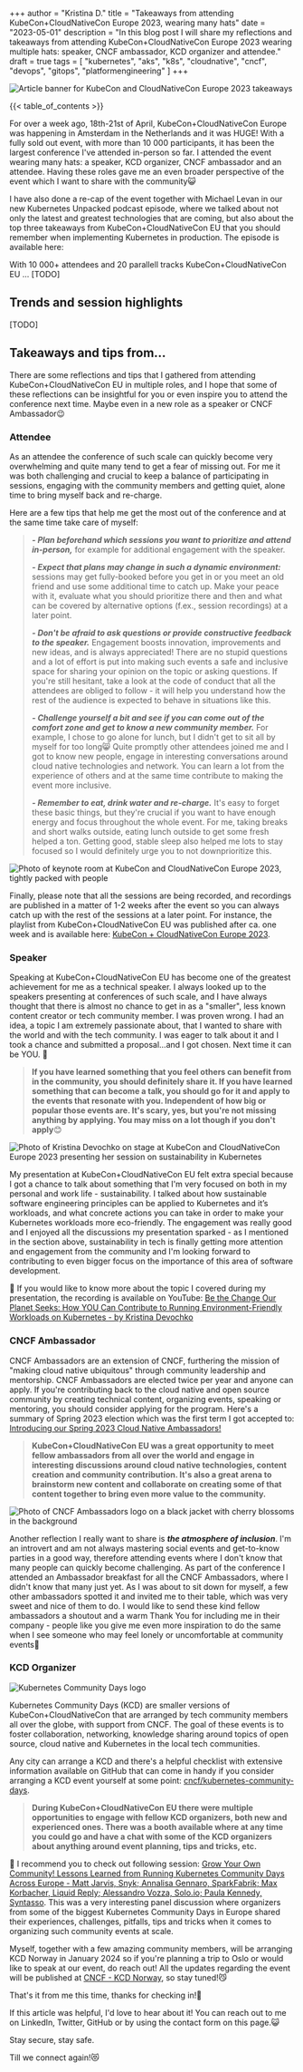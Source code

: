 +++
author = "Kristina D."
title = "Takeaways from attending KubeCon+CloudNativeCon Europe 2023, wearing many hats"
date = "2023-05-01"
description = "In this blog post I will share my reflections and takeaways from attending KubeCon+CloudNativeCon Europe 2023 wearing multiple hats: speaker, CNCF ambassador, KCD organizer and attendee."
draft = true
tags = [
    "kubernetes",
    "aks",
    "k8s",
    "cloudnative",
    "cncf",
    "devops",
    "gitops",
    "platformengineering"
]
+++

![Article banner for KubeCon and CloudNativeCon Europe 2023 takeaways](../../images/kubecon_cloudnativecon_eu_2023/blog_post_banner.webp)

{{< table_of_contents >}}

For over a week ago, 18th-21st of April, KubeCon+CloudNativeCon Europe was happening in Amsterdam in the Netherlands and it was HUGE! With a fully sold out event, with more than 10 000 participants, it has been the largest conference I've attended in-person so far. I attended the event wearing many hats: a speaker, KCD organizer, CNCF ambassador and an attendee. Having these roles gave me an even broader perspective of the event which I want to share with the community😺

I have also done a re-cap of the event together with Michael Levan in our new Kubernetes Unpacked podcast episode, where we talked about not only the latest and greatest technologies that are coming, but also about the top three takeaways from KubeCon+CloudNativeCon EU that you should remember when implementing Kubernetes in production. The episode is available here: []()

With 10 000+ attendees and 20 parallell tracks KubeCon+CloudNativeCon EU ...
[TODO]

## Trends and session highlights
[TODO]

## Takeaways and tips from...

There are some reflections and tips that I gathered from attending KubeCon+CloudNativeCon EU in multiple roles, and I hope that some of these reflections can be insightful for you or even inspire you to attend the conference next time. Maybe even in a new role as a speaker or CNCF Ambassador😉

### Attendee

As an attendee the conference of such scale can quickly become very overwhelming and quite many tend to get a fear of missing out. For me it was both challenging and crucial to keep a balance of participating in sessions, engaging with the community members and getting quiet, alone time to bring myself back and re-charge.

Here are a few tips that help me get the most out of the conference and at the same time take care of myself:
> ***- Plan beforehand which sessions you want to prioritize and attend in-person,*** for example for additional engagement with the speaker.     
>
> ***- Expect that plans may change in such a dynamic environment:*** sessions may get fully-booked before you get in or you meet an old friend and use some additional time to catch up. Make your peace with it, evaluate what you should prioritize there and then and what can be covered by alternative options (f.ex., session recordings) at a later point.
>
> ***- Don't be afraid to ask questions or provide constructive feedback to the speaker.*** Engagement boosts innovation, improvements and new ideas, and is always appreciated! There are no stupid questions and a lot of effort is put into making such events a safe and inclusive space for sharing your opinion on the topic or asking questions. If you're still hesitant, take a look at the code of conduct that all the attendees are obliged to follow - it will help you understand how the rest of the audience is expected to behave in situations like this.
>
> ***- Challenge yourself a bit and see if you can come out of the comfort zone and get to know a new community member.*** For example, I chose to go alone for lunch, but I didn't get to sit all by myself for too long😸 Quite promptly other attendees joined me and I got to know new people, engage in interesting conversations around cloud native technologies and network. You can learn a lot from the experience of others and at the same time contribute to making the event more inclusive.
>
> ***- Remember to eat, drink water and re-charge.*** It's easy to forget these basic things, but they're crucial if you want to have enough energy and focus throughout the whole event. For me, taking breaks and short walks outside, eating lunch outside to get some fresh helped a ton. Getting good, stable sleep also helped me lots to stay focused so I would definitely urge you to not downprioritize this.

![Photo of keynote room at KubeCon and CloudNativeCon Europe 2023, tightly packed with people](../../images/kubecon_cloudnativecon_eu_2023/keynote.webp)

Finally, please note that all the sessions are being recorded, and recordings are published in a matter of 1-2 weeks after the event so you can always catch up with the rest of the sessions at a later point. For instance, the playlist from KubeCon+CloudNativeCon EU was published after ca. one week and is available here: [KubeCon + CloudNativeCon Europe 2023](https://youtube.com/playlist?list=PLj6h78yzYM2PyrvCoOii4rAopBswfz1p7).

### Speaker

Speaking at KubeCon+CloudNativeCon EU has become one of the greatest achievement for me as a technical speaker. I always looked up to the speakers presenting at conferences of such scale, and I have always thought that there is almost no chance to get in as a "smaller", less known content creator or tech community member. I was proven wrong. I had an idea, a topic I am extremely passionate about, that I wanted to share with the world and with the tech community. I was eager to talk about it and I took a chance and submitted a proposal...and I got chosen. Next time it can be YOU. 👋

> **If you have learned something that you feel others can benefit from in the community, you should definitely share it. If you have learned something that can become a talk, you should go for it and apply to the events that resonate with you. Independent of how big or popular those events are. It's scary, yes, but you're not missing anything by applying. You may miss on a lot though if you don't apply**😊   

![Photo of Kristina Devochko on stage at KubeCon and CloudNativeCon Europe 2023 presenting her session on sustainability in Kubernetes](../../images/kubecon_cloudnativecon_eu_2023/speaker_photo.webp)

My presentation at KubeCon+CloudNativeCon EU felt extra special because I got a chance to talk about something that I'm very focused on both in my personal and work life - sustainability. I talked about how sustainable software engineering principles can be applied to Kubernetes and it’s workloads, and what concrete actions you can take in order to make your Kubernetes workloads more eco-friendly. The engagement was really good and I enjoyed all the discussions my presentation sparked - as I mentioned in the section above, sustainability in tech is finally getting more attention and engagement from the community and I'm looking forward to contributing to even bigger focus on the importance of this area of software development.

🚀 If you would like to know more about the topic I covered during my presentation, the recording is available on YouTube: [Be the Change Our Planet Seeks: How YOU Can Contribute to Running Environment-Friendly Workloads on Kubernetes - by Kristina Devochko](https://youtu.be/ppe0ptZEcvw)

### CNCF Ambassador

CNCF Ambassadors are an extension of CNCF, furthering the mission of "making cloud native ubiquitous" through community leadership and mentorship.
CNCF Ambassadors are elected twice per year and anyone can apply. If you're contributing back to the cloud native and open source community by creating technical content, organizing events, speaking or mentoring, you should consider applying for the program. Here's a summary of Spring 2023 election which was the first term I got accepted to: [Introducing our Spring 2023 Cloud Native Ambassadors! ](https://www.cncf.io/blog/2023/04/19/introducing-our-spring-2023-cloud-native-ambassadors)

> **KubeCon+CloudNativeCon EU was a great opportunity to meet fellow ambassadors from all over the world and engage in interesting discussions around cloud native technologies, content creation and community contribution. It's also a great arena to brainstorm new content and collaborate on creating some of that content together to bring even more value to the community.**

![Photo of CNCF Ambassadors logo on a black jacket with cherry blossoms in the background](../../images/kubecon_cloudnativecon_eu_2023/cncf_ambassadors_logo.webp)

Another reflection I really want to share is ***the atmosphere of inclusion***. I'm an introvert and am not always mastering social events and get-to-know parties in a good way, therefore attending events where I don't know that many people can quickly become challenging. As part of the conference I attended an Ambassador breakfast for all the CNCF Ambassadors, where I didn't know that many just yet. As I was about to sit down for myself, a few other ambassadors spotted it and invited me to their table, which was very sweet and nice of them to do. I would like to send these kind fellow ambassadors a shoutout and a warm Thank You for including me in their company - people like you give me even more inspiration to do the same when I see someone who may feel lonely or uncomfortable at community events💖

### KCD Organizer

![Kubernetes Community Days logo](../../images/kubecon_cloudnativecon_eu_2023/kcd_banner.webp)

Kubernetes Community Days (KCD) are smaller versions of KubeCon+CloudNativeCon that are arranged by tech community members all over the globe, with support from CNCF. The goal of these events is to foster collaboration, networking, knowledge sharing around topics of open source, cloud native and Kubernetes in the local tech communities. 

Any city can arrange a KCD and there's a helpful checklist with extensive information available on GitHub that can come in handy if you consider arranging a KCD event yourself at some point: [cncf/kubernetes-community-days](https://github.com/cncf/kubernetes-community-days).

> **During KubeCon+CloudNativeCon EU there were multiple opportunities to engage with fellow KCD organizers, both new and experienced ones. There was a booth available where at any time you could go and have a chat with some of the KCD organizers about anything around event planning, tips and tricks, etc.**

🚀 I recommend you to check out following session: [Grow Your Own Community! Lessons Learned from Running Kubernetes Community Days Across Europe - Matt Jarvis, Snyk; Annalisa Gennaro, SparkFabrik; Max Korbacher, Liquid Reply; Alessandro Vozza, Solo.io; Paula Kennedy, Syntasso](https://youtu.be/Ako9eAcMQfY). This was a very interesting panel discussion where organizers from some of the biggest Kubernetes Community Days in Europe shared their experiences, challenges, pitfalls, tips and tricks when it comes to organizing such community events at scale.

Myself, together with a few amazing community members, will be arranging KCD Norway in January 2024 so if you're planning a trip to Oslo or would like to speak at our event, do reach out! All the updates regarding the event will be published at [CNCF - KCD Norway](https://community.cncf.io/kcd-norway), so stay tuned!😼

That's it from me this time, thanks for checking in!💖

If this article was helpful, I'd love to hear about it! You can reach out to me on LinkedIn, Twitter, GitHub or by using the contact form on this page.😺

Stay secure, stay safe.

Till we connect again!😻